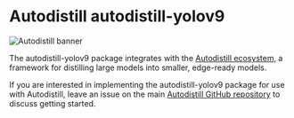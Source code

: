 
# Autodistill autodistill-yolov9

![Autodistill banner](https://raw.githubusercontent.com/autodistill/autodistill/main/docs/assets/banner.png)

The autodistill-yolov9 package integrates with the [Autodistill ecosystem](https://autodistill.com), a framework for distilling large models into smaller, edge-ready models.

If you are interested in implementing the autodistill-yolov9 package for use with Autodistill, leave an issue on the main [Autodistill GitHub repository](https://github.com/autodistill/autodistill) to discuss getting started.
    